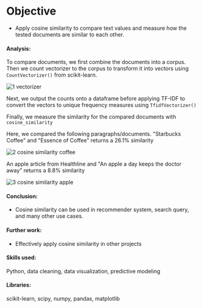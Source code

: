 # Objective
- Apply cosine similarity to compare text values and measure how the tested documents are similar to each other.



#### Analysis:

To compare documents, we first combine the documents into a corpus.
Then we count vectorizer to the corpus to transform it into vectors using `CountVectorizer()` from scikit-learn.

![1 vectorizer](https://user-images.githubusercontent.com/36130927/121612203-e8035580-ca27-11eb-9273-dd7cf4eb7eb7.png)


Next, we output the counts onto a dataframe before applying TF-IDF to convert the vectors to unique frequency measures using `TfidfVectorizer()`

Finally, we measure the similarity for the compared documents with `cosine_similarity`

Here, we compared the following paragraphs/documents.
"Starbucks Coffee" and "Essence of Coffee" returns a 26.1% similarity

![2 cosine similarity coffee](https://user-images.githubusercontent.com/36130927/121612216-eb96dc80-ca27-11eb-967b-d999ef1036fd.png)


An apple article from Healthline and "An apple a day keeps the doctor away" returns a 8.8% similarity

![3 cosine similarity apple](https://user-images.githubusercontent.com/36130927/121612218-edf93680-ca27-11eb-9a45-711b510c6f5c.png)


#### Conclusion:
- Cosine similarity can be used in recommender system, search query, and many other use cases.



#### Further work:
- Effectively apply cosine similarity in other projects


#### Skills used:
Python, data cleaning, data visualization, predictive modeling


#### Libraries:
scikit-learn, scipy, numpy, pandas, matplotlib
